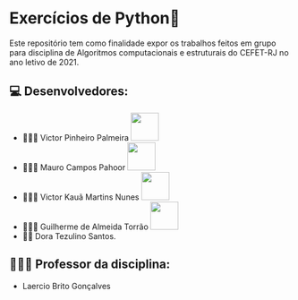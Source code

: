 # Exercícios de Python🐍

Este repositório tem como finalidade expor os trabalhos feitos em grupo para disciplina de Algoritmos computacionais e estruturais do CEFET-RJ no ano letivo de 2021.

## 💻 Desenvolvedores:
- 👨🏻‍💻 Victor Pinheiro Palmeira <a href="https://github.com/burgues0"><img  src="https://img.shields.io/badge/github-%23100000.svg?&style=for-the-badge&logo=github&logoColor=white&link=mailto:https://github.com/burgues0" width="50"></a>
- 👨🏻‍💻 Mauro Campos Pahoor <a href="https://github.com/zughy09"><img  src="https://img.shields.io/badge/github-%23100000.svg?&style=for-the-badge&logo=github&logoColor=white&link=mailto:https://github.com/zughy09" width="50"></a>
- 👨🏻‍💻 Victor Kauã Martins Nunes <a href="https://github.com/victor-kaua"><img  src="https://img.shields.io/badge/github-%23100000.svg?&style=for-the-badge&logo=github&logoColor=white&link=mailto:https://github.com/victor-kaua" width="50"></a>
- 👨🏻‍💻 Guilherme de Almeida Torrão <a href="https://github.com/VegaCenturion"><img  src="https://img.shields.io/badge/github-%23100000.svg?&style=for-the-badge&logo=github&logoColor=white&link=mailto:https://github.com/VegaCenturion" width="50"></a>
- 👩‍💻 Dora Tezulino Santos.

## 👨🏻‍🏫 Professor da disciplina:
- Laercio Brito Gonçalves